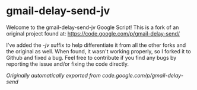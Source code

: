 # gmail-delay-send-jv

Welcome to the gmail-delay-send-jv Google Script! This is a fork of an original project found at:
https://code.google.com/p/gmail-delay-send/

I've added the *-jv* suffix to help differentiate it from all the other forks and the original as well. When found, it wasn't working properly, so I forked it to Github and fixed a bug. Feel free to contribute if you find any bugs by reporting the issue and/or fixing the code directly.

*Originally automatically exported from code.google.com/p/gmail-delay-send*
